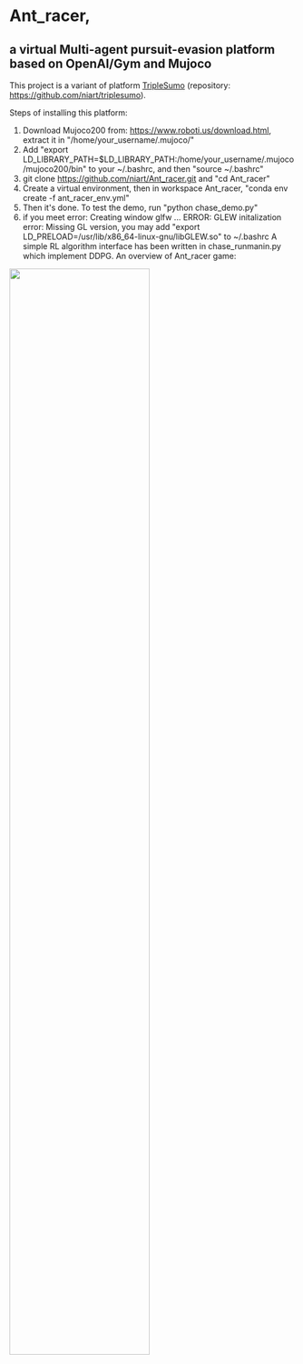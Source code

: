 # Ant_racer, 
## a virtual Multi-agent pursuit-evasion platform based on OpenAI/Gym and Mujoco
This project is a variant of platform [TripleSumo](https://link.springer.com/chapter/10.1007/978-3-031-15908-4_15) (repository: https://github.com/niart/triplesumo). 

Steps of installing this platform:
1. Download Mujoco200 from: https://www.roboti.us/download.html, extract it in "/home/your_username/.mujoco/"
2. Add "export LD_LIBRARY_PATH=$LD_LIBRARY_PATH:/home/your_username/.mujoco/mujoco200/bin" to your ~/.bashrc, and then "source ~/.bashrc"
3. git clone https://github.com/niart/Ant_racer.git and "cd Ant_racer"
4. Create a virtual environment, then in workspace Ant_racer, "conda env create -f ant_racer_env.yml"
5. Then it's done. To test the demo, run "python chase_demo.py"
6. if you meet error: Creating window glfw ... ERROR: GLEW initalization error: Missing GL version, you may add "export LD_PRELOAD=/usr/lib/x86_64-linux-gnu/libGLEW.so" to ~/.bashrc
A simple RL algorithm interface has been written in chase_runmanin.py which implement DDPG.
An overview of Ant_racer game:

<img src="https://github.com/niart/Ant_racer/blob/main/Screenshot%20from%202023-03-26%2001-00-05.png" width=70% height=70%>
